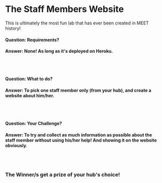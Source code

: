 # The Staff Members Website

This is ultimately the most fun lab that has ever been created in MEET history!

#### Question: Requirements? </br>
#### Answer: None! As long as it's deployed on Heroku.
</br></br>
#### Question: What to do?</br>
#### Answer: To pick one staff member only (from your hub), and create a website about him/her.
</br></br>
#### Question: Your Challenge?</br>
#### Answer: To try and collect as much information as possible about the staff member without using his/her help! And showing it on the website obviously.
</br></br>
### The Winner/s get a prize of your hub's choice!
